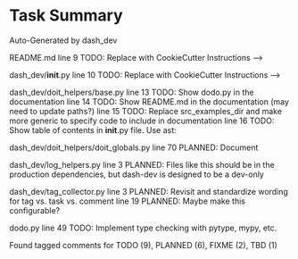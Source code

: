 # Task Summary

Auto-Generated by dash_dev

README.md
    line   9    TODO: Replace with CookieCutter Instructions -->

dash_dev/__init__.py
    line  10    TODO: Replace with CookieCutter Instructions -->

dash_dev/doit_helpers/base.py
    line  13    TODO: Show dodo.py in the documentation
    line  14    TODO: Show README.md in the documentation (may need to update paths?)
    line  15    TODO: Replace src_examples_dir and make more generic to specify code to include in documentation
    line  16    TODO: Show table of contents in __init__.py file. Use ast:

dash_dev/doit_helpers/doit_globals.py
    line  70 PLANNED: Document

dash_dev/log_helpers.py
    line   3 PLANNED: Files like this should be in the production dependencies, but dash-dev is designed to be a dev-only

dash_dev/tag_collector.py
    line   3 PLANNED: Revisit and standardize wording for tag vs. task vs. comment
    line  19 PLANNED: Maybe make this configurable?

dodo.py
    line  49    TODO: Implement type checking with pytype, mypy, etc.

Found tagged comments for TODO (9),  PLANNED (6),  FIXME (2),  TBD (1)
